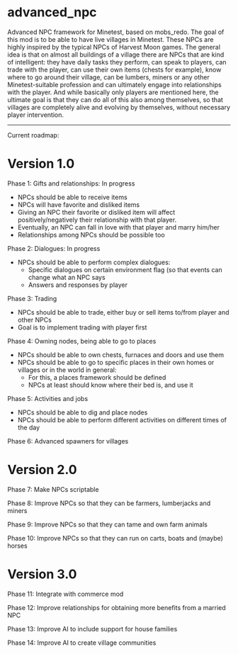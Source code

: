 # advanced_npc
Advanced NPC framework for Minetest, based on mobs_redo.
The goal of this mod is to be able to have live villages in Minetest. These NPCs are highly inspired by the typical NPCs of Harvest Moon games. The general idea is that on almost all buildings of a village there are NPCs that are kind of intelligent: they have daily tasks they perform, can speak to players, can trade with the player, can use their own items (chests for example), know where to go around their village, can be lumbers, miners or any other Minetest-suitable profession and can ultimately engage into relationships with the player. And while basically only players are mentioned here, the ultimate goal is that they can do all of this also among themselves, so that villages are completely alive and evolving by themselves, without necessary player intervention.

----------

Current roadmap:

# Version 1.0
Phase 1: Gifts and relationships: In progress
- NPCs should be able to receive items
- NPCs will have favorite and disliked items
- Giving an NPC their favorite or disliked item will affect positively/negatively their
  relationship with that player.
- Eventually, an NPC can fall in love with that player and marry him/her
- Relationships among NPCs should be possible too

Phase 2: Dialogues: In progress
- NPCs should be able to perform complex dialogues:
  - Specific dialogues on certain environment flag (so that events can change what an NPC says
  - Answers and responses by player

Phase 3: Trading
- NPCs should be able to trade, either buy or sell items to/from player and other NPCs
- Goal is to implement trading with player first

Phase 4: Owning nodes, being able to go to places
- NPCs should be able to own chests, furnaces and doors and use them
- NPCs should be able to go to specific places in their own homes or villages or in the world in general:
  - For this, a places framework should be defined
  - NPCs at least should know where their bed is, and use it
  
Phase 5: Activities and jobs
  - NPCs should be able to dig and place nodes
  - NPCs should be able to perform different activities on different times of the day
  
Phase 6: Advanced spawners for villages

# Version 2.0
Phase 7: Make NPCs scriptable

Phase 8: Improve NPCs so that they can be farmers, lumberjacks and miners

Phase 9: Improve NPCs so that they can tame and own farm animals

Phase 10: Improve NPCs so that they can run on carts, boats and (maybe) horses

# Version 3.0
Phase 11: Integrate with commerce mod

Phase 12: Improve relationships for obtaining more benefits from a married NPC

Phase 13: Improve AI to include support for house families

Phase 14: Improve AI to create village communities
